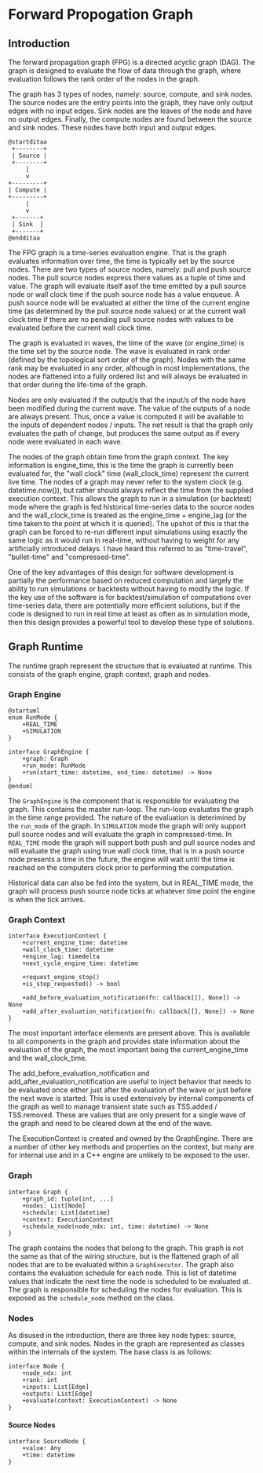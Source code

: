 # Forward Propogation Graph

## Introduction

The forward propagation graph (FPG) is a directed acyclic graph (DAG). The graph
is designed to evaluate the flow of data through the graph, where evaluation follows
the rank order of the nodes in the graph.

The graph has 3 types of nodes, namely: source, compute, and sink nodes.
The source nodes are the entry points into the graph, they have only output edges
with no input edges. Sink nodes are the leaves of the node and have no output edges.
Finally, the compute nodes are found between the source and sink nodes. These nodes
have both input and output edges.

```plantuml
@startditaa
 +--------+
 | Source |
 +--------+
     |
     v
+---------+
| Compute |
+---------+
     |
     v
 +-------+
 | Sink  |
 +-------+
@endditaa
```

The FPG graph is a time-series evaluation engine. That is the graph evaluates information
over time, the time is typically set by the source nodes. There are two types of source
nodes, namely: pull and push source nodes. The pull source nodes express there values
as a tuple of time and value. The graph will evaluate itself asof the time emitted by
a pull source node or wall clock time if the push source node has a value enqueue. 
A push source node will be evaluated at either the time of the
current engine time (as determined by the pull source node values) or at the 
current wall clock time if there are no pending pull source nodes with values to be 
evaluated before the current wall clock time.

The graph is evaluated in waves, the time of the wave (or engine_time) is the time
set by the source node. The wave is evaluated in rank order (defined by the topological
sort order of the graph). Nodes with the same rank may be evaluated in any order, 
although in most implementations, the nodes are flattened into a fully ordered list
and will always be evaluated in that order during the life-time of the graph.

Nodes are only evaluated if the output/s that the input/s of the node have been modified
during the current wave. The value of the outputs of a node are always present.
Thus, once a value is computed it will be available to the inputs of dependent nodes / inputs.
The net result is that the graph only evaluates the path of change, but produces
the same output as if every node were evaluated in each wave.

The nodes of the graph obtain time from the graph context. The key information is
engine_time, this is the time the graph is currently been evaluated for, the
"wall clock" time (wall_clock_time) represent the current live time. The nodes
of a graph may never refer to the system clock (e.g. datetime.now()), but rather
should always reflect the time from the supplied execution context. This allows
the graph to run in a simulation (or backtest) mode where the graph is fed 
historical time-series data to the source nodes and the wall_clock_time is 
treated as the engine_time + engine_lag (or the time taken to the point at which
it is queried). The upshot of this is that the graph can be forced to re-run
different input simulations using exactly the same logic as it would run in real-time,
without having to weight for any artificially introduced delays. I have heard
this referred to as "time-travel", "bullet-time" and "compressed-time".

One of the key advantages of this design for software development is partially
the performance based on reduced computation and largely the ability to run
simulations or backtests without having to modify the logic. If the key use of the
software is for backtest/simulation of computations over time-series data, there
are potentially more efficient solutions, but if the code is designed to run
in real time at least as often as in simulation mode, then this design provides
a powerful tool to develop these type of solutions.

## Graph Runtime

The runtime graph represent the structure that is evaluated at runtime. This
consists of the graph engine, graph context, graph and nodes.


### Graph Engine

```plantuml
@startuml
enum RunMode {
    +REAL_TIME
    +SIMULATION
}
```
```plantuml
interface GraphEngine {
    +graph: Graph
    +run_mode: RunMode
    +run(start_time: datetime, end_time: datetime) -> None
}
@enduml
```

The ``GraphEngine`` is the component that is responsible for evaluating the graph.
This contains the master run-loop. The run-loop evaluates the graph in the time
range provided. The nature of the evaluation is deterimined by the ``run_mode``
of the graph. In ``SIMULATION`` mode the graph will only support pull source nodes
and will evaluate the graph in compressed-time. In ``REAL_TIME`` mode the graph
will support both push and pull source nodes and will evaluate the graph
using true wall clock time, that is in a push source node presents a time in the future,
the engine will wait until the time is reached on the computers clock prior to performing
the computation.

Historical data can also be fed into the system, but in REAL_TIME mode, the graph will
process push source node ticks at whatever time point the engine is when the tick arrives.

### Graph Context

```plantuml
interface ExecutionContext {
    +current_engine_time: datetime
    +wall_clock_time: datetime
    +engine_lag: timedelta
    +next_cycle_engine_time: datetime
    
    +request_engine_stop()
    +is_stop_requested() -> bool
    
    +add_before_evaluation_notification(fn: callback[[], None]) -> None
    +add_after_evaluation_notification(fn: callback[[], None]) -> None
}
```

The most important interface elements are present above. This is available to
all components in the graph and provides state information about the evaluation
of the graph, the most important being the current_engine_time and the wall_clock_time.

The add_before_evaluation_notification and add_after_evaluation_notification are 
useful to inject behavior that needs to be evaluated once either just after the
evaluation of the wave or just before the next wave is started. This is used
extensively by internal components of the graph as well to manage transient state
such as TSS.added / TSS.removed. These are values that are only present for a 
single wave of the graph and need to be cleared down at the end of the wave.

The ExecutionContext is created and owned by the GraphEngine.
There are a number of other key methods and properties on the context, but many
are for internal use and in a C++ engine are unlikely to be exposed to the user.

### Graph

```plantuml
interface Graph {
    +graph_id: tuple[int, ...]
    +nodes: List[Node]
    +schedule: List[datetime]
    +context: ExecutionContext
    +schedule_node(node_ndx: int, time: datetime) -> None
}
```

The graph contains the nodes that belong to the graph. This graph is not the same
as that of the wiring structure, but is the flattened graph of all nodes that 
are to be evaluated within a ``GraphExecutor``. The graph also contains the
evaluation schedule for each node. This is list of datetime values that indicate
the next time the node is scheduled to be evaluated at. The graph is responsible
for scheduling the nodes for evaluation. This is exposed as the ``schedule_node``
method on the class.

### Nodes

As disused in the introduction, there are three key node types: source, compute, 
and sink nodes. Nodes in the graph are represented as classes within the internals
of the system. The base class is as follows:

```plantuml
interface Node {
    +node_ndx: int
    +rank: int
    +inputs: List[Edge]
    +outputs: List[Edge]
    +evaluate(context: ExecutionContext) -> None
}
```


#### Source Nodes

```plantuml
interface SourceNode {
    +value: Any
    +time: datetime
}
```

